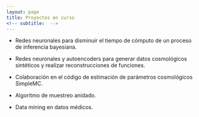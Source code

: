 ```yaml
---
layout: page
title: Proyectos en curso
<!-- subtitle:  -->
---
```


- Redes neuronales para disminuir el tiempo de cómputo
de un proceso de inferencia bayesiana.

- Redes neuronales y autoencoders para generar datos
cosmológicos sintéticos y realizar reconstrucciones 
de funciones.

- Colaboración en el código de estimación de parámetros 
cosmológicos SimpleMC.

- Algoritmo de muestreo anidado.

- Data mining en datos médicos.
